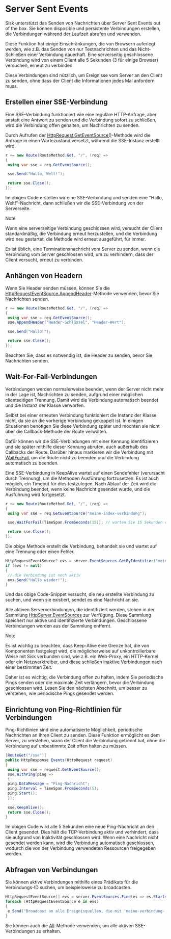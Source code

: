 # Server Sent Events

Sisk unterstützt das Senden von Nachrichten über Server Sent Events out of the box. Sie können disposible und persistente Verbindungen erstellen, die Verbindungen während der Laufzeit abrufen und verwenden.

Diese Funktion hat einige Einschränkungen, die von Browsern auferlegt werden, wie z.B. das Senden von nur Textnachrichten und das Nicht-Schließen einer Verbindung dauerhaft. Eine serverseitig geschlossene Verbindung wird von einem Client alle 5 Sekunden (3 für einige Browser) versuchen, erneut zu verbinden.

Diese Verbindungen sind nützlich, um Ereignisse vom Server an den Client zu senden, ohne dass der Client die Informationen jedes Mal anfordern muss.

## Erstellen einer SSE-Verbindung

Eine SSE-Verbindung funktioniert wie eine reguläre HTTP-Anfrage, aber anstatt eine Antwort zu senden und die Verbindung sofort zu schließen, wird die Verbindung offen gehalten, um Nachrichten zu senden.

Durch Aufrufen der [HttpRequest.GetEventSource()](/api/Sisk.Core.Http.HttpRequest.GetEventSource)-Methode wird die Anfrage in einen Wartezustand versetzt, während die SSE-Instanz erstellt wird.

```cs
r += new Route(RouteMethod.Get, "/", (req) =>
{
 using var sse = req.GetEventSource();

 sse.Send("Hallo, Welt!");

 return sse.Close();
});
```

Im obigen Code erstellen wir eine SSE-Verbindung und senden eine "Hallo, Welt!"-Nachricht, dann schließen wir die SSE-Verbindung von der Serverseite.

> [!NOTE]
> Wenn eine serverseitige Verbindung geschlossen wird, versucht der Client standardmäßig, die Verbindung erneut herzustellen, und die Verbindung wird neu gestartet, die Methode wird erneut ausgeführt, für immer.
>
> Es ist üblich, eine Terminationsnachricht vom Server zu senden, wenn die Verbindung vom Server geschlossen wird, um zu verhindern, dass der Client versucht, erneut zu verbinden.

## Anhängen von Headern

Wenn Sie Header senden müssen, können Sie die [HttpRequestEventSource.AppendHeader](/api/Sisk.Core.Http.Streams.HttpRequestEventSource.AppendHeader)-Methode verwenden, bevor Sie Nachrichten senden.

```cs
r += new Route(RouteMethod.Get, "/", (req) =>
{
 using var sse = req.GetEventSource();
 sse.AppendHeader("Header-Schlüssel", "Header-Wert");

 sse.Send("Hallo!");

 return sse.Close();
});
```

Beachten Sie, dass es notwendig ist, die Header zu senden, bevor Sie Nachrichten senden.

## Wait-For-Fail-Verbindungen

Verbindungen werden normalerweise beendet, wenn der Server nicht mehr in der Lage ist, Nachrichten zu senden, aufgrund einer möglichen clientseitigen Trennung. Damit wird die Verbindung automatisch beendet und die Instanz der Klasse verworfen.

Selbst bei einer erneuten Verbindung funktioniert die Instanz der Klasse nicht, da sie an die vorherige Verbindung gekoppelt ist. In einigen Situationen benötigen Sie diese Verbindung später und möchten sie nicht über die Callback-Methode der Route verwalten.

Dafür können wir die SSE-Verbindungen mit einer Kennung identifizieren und sie später mithilfe dieser Kennung abrufen, auch außerhalb des Callbacks der Route. Darüber hinaus markieren wir die Verbindung mit [WaitForFail](/api/Sisk.Core.Http.Streams.HttpRequestEventSource.WaitForFail), um die Route nicht zu beenden und die Verbindung automatisch zu beenden.

Eine SSE-Verbindung in KeepAlive wartet auf einen Sendefehler (verursacht durch Trennung), um die Methoden Ausführung fortzusetzen. Es ist auch möglich, ein Timeout für dies festzulegen. Nach Ablauf der Zeit wird die Verbindung beendet, wenn keine Nachricht gesendet wurde, und die Ausführung wird fortgesetzt.

```cs
r += new Route(RouteMethod.Get, "/", (req) =>
{
 using var sse = req.GetEventSource("meine-index-verbindung");

 sse.WaitForFail(TimeSpan.FromSeconds(15)); // warten Sie 15 Sekunden ohne Nachrichten, bevor Sie die Verbindung beenden

 return sse.Close();
});
```

Die obige Methode erstellt die Verbindung, behandelt sie und wartet auf eine Trennung oder einen Fehler.

```cs
HttpRequestEventSource? evs = server.EventSources.GetByIdentifier("meine-index-verbindung");
if (evs != null)
{
 // die Verbindung ist noch aktiv
 evs.Send("Hallo wieder!");
}
```

Und das obige Code-Snippet versucht, die neu erstellte Verbindung zu suchen, und wenn sie existiert, sendet es eine Nachricht an sie.

Alle aktiven Serververbindungen, die identifiziert werden, stehen in der Sammlung [HttpServer.EventSources](/api/Sisk.Core.Http.HttpServer.EventSources) zur Verfügung. Diese Sammlung speichert nur aktive und identifizierte Verbindungen. Geschlossene Verbindungen werden aus der Sammlung entfernt.

> [!NOTE]
> Es ist wichtig zu beachten, dass Keep-Alive eine Grenze hat, die von Komponenten festgelegt wird, die möglicherweise auf unkontrollierbare Weise mit Sisk verbunden sind, wie z.B. ein Web-Proxy, ein HTTP-Kernel oder ein Netzwerktreiber, und diese schließen inaktive Verbindungen nach einer bestimmten Zeit.
>
> Daher ist es wichtig, die Verbindung offen zu halten, indem Sie periodische Pings senden oder die maximale Zeit verlängern, bevor die Verbindung geschlossen wird. Lesen Sie den nächsten Abschnitt, um besser zu verstehen, wie periodische Pings gesendet werden.

## Einrichtung von Ping-Richtlinien für Verbindungen

Ping-Richtlinien sind eine automatisierte Möglichkeit, periodische Nachrichten an Ihren Client zu senden. Diese Funktion ermöglicht es dem Server, zu verstehen, wann der Client die Verbindung getrennt hat, ohne die Verbindung auf unbestimmte Zeit offen halten zu müssen.

```cs
[RouteGet("/sse")]
public HttpResponse Events(HttpRequest request)
{
 using var sse = request.GetEventSource();
 sse.WithPing(ping =>
 {
 ping.DataMessage = "Ping-Nachricht";
 ping.Interval = TimeSpan.FromSeconds(5);
 ping.Start();
 });
    
 sse.KeepAlive();
 return sse.Close();
}
```

Im obigen Code wird alle 5 Sekunden eine neue Ping-Nachricht an den Client gesendet. Dies hält die TCP-Verbindung aktiv und verhindert, dass sie aufgrund von Inaktivität geschlossen wird. Wenn eine Nachricht nicht gesendet werden kann, wird die Verbindung automatisch geschlossen, wodurch die von der Verbindung verwendeten Ressourcen freigegeben werden.

## Abfragen von Verbindungen

Sie können aktive Verbindungen mithilfe eines Prädikats für die Verbindungs-ID suchen, um beispielsweise zu broadcasten.

```cs
HttpRequestEventSource[] evs = server.EventSources.Find(es => es.StartsWith("meine-verbindung-"));
foreach (HttpRequestEventSource e in evs)
{
 e.Send("Broadcast an alle Ereignisquellen, die mit 'meine-verbindung-' beginnen");
}
```

Sie können auch die [All](/api/Sisk.Core.Http.Streams.HttpEventSourceCollection.All)-Methode verwenden, um alle aktiven SSE-Verbindungen zu erhalten.